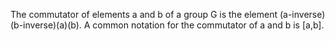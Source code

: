 The commutator of elements a and b of a group G is the element (a-inverse)(b-inverse)(a)(b). A common notation for the commutator of a and b is [a,b]. 